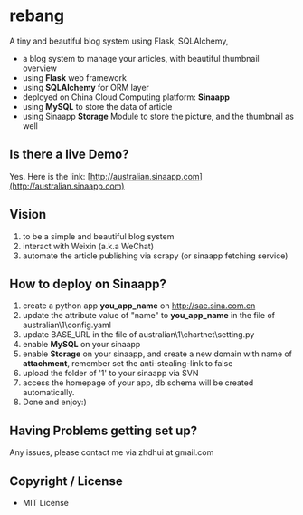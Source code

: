rebang
======

A tiny and beautiful blog system using Flask, SQLAlchemy,

- a blog system to manage your articles, with beautiful thumbnail overview
- using **Flask** web framework
- using **SQLAlchemy** for ORM layer
- deployed on China Cloud Computing platform: **Sinaapp**
- using **MySQL** to store the data of article
- using Sinaapp **Storage** Module to store the picture, and the thumbnail as well


## Is there a live Demo?
Yes. Here is the link: [http://australian.sinaapp.com](http://australian.sinaapp.com)

## Vision

1. to be a simple and beautiful blog system
2. interact with Weixin (a.k.a WeChat)
3. automate the article publishing via scrapy (or sinaapp fetching service)

## How to deploy on Sinaapp?
1. create a python app **you_app_name** on http://sae.sina.com.cn
2. update the attribute value of "name" to **you_app_name** in the file of australian\1\config.yaml
3. update BASE_URL in the file of australian\1\chartnet\setting.py
4. enable **MySQL** on your sinaapp
5. enable **Storage** on your sinaapp, and create a new domain with name of **attachment**, remember set the anti-stealing-link to false
6. upload the folder of '1' to your sinaapp via SVN
7. access the homepage of your app, db schema will be created automatically. 
8. Done and enjoy:)

## Having Problems getting set up?
Any issues, please contact me via zhdhui at gmail.com

## Copyright / License
- MIT License

